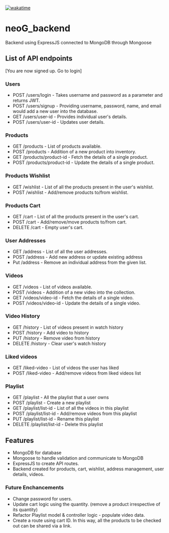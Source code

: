[![wakatime](https://wakatime.com/badge/github/supminn/neoG_Backend.svg)](https://wakatime.com/badge/github/supminn/neoG_Backend)

# neoG_backend
Backend using ExpressJS connected to MongoDB through Mongoose

## List of API endpoints
[You are now signed up. Go to login]
### Users
* POST /users/login - Takes username and password as a parameter and returns JWT.
* POST /users/signup - Providing username, password, name, and email would add a new user into the database.
* GET /users/user-id - Provides individual user's details.
* POST /users/user-id - Updates user details.

### Products
* GET /products - List of products available.
* POST /products - Addition of a new product into inventory.
* GET /products/product-id - Fetch the details of a single product.
* POST /products/product-id - Update the details of a single product.

### Products Wishlist
* GET /wishlist - List of all the products present in the user's wishlist.
* POST /wishlist - Add/remove products to/from wishlist.

### Products Cart
* GET /cart - List of all the products present in the user's cart.
* POST /cart - Add/remove/move products to/from cart.
* DELETE /cart - Empty user's cart.

### User Addresses
* GET /address - List of all the user addresses.
* POST /address - Add new address or update existing address
* Put /address - Remove an individual address from the given list.

### Videos
* GET /videos - List of videos available.
* POST /videos - Addition of a new video into the collection.
* GET /videos/video-id - Fetch the details of a single video.
* POST /videos/video-id - Update the details of a single video.

### Video History
* GET /history - List of videos present in watch history
* POST /history - Add video to history
* PUT /history - Remove video from history
* DELETE /history - Clear user's watch history

### Liked videos
* GET /liked-video - List of videos the user has liked
* POST /liked-video - Add/remove videos from liked videos list

### Playlist
* GET /playlist - All the playlist that a user owns
* POST /playlist - Create a new playlist
* GET /playlist/list-id - List of all the videos in this playlist
* POST /playlist/list-id - Add/remove videos from this playlist
* PUT /playlist/list-id - Rename this playlist
* DELETE /playlist/list-id - Delete this playlist
## Features
* MongoDB for database
* Mongoose to handle validation and communicate to MongoDB
* ExpressJS to create API routes.
* Backend created for products, cart, wishlist, address management, user details, videos.

### Future Enchancements
* Change password for users.
* Update cart logic using the quantity. (remove a product irrespective of its quantity)
* Refactor Playlist model & controller logic - populate video data.
* Create a route using cart ID. In this way, all the products to be checked out can be shared via a link.
